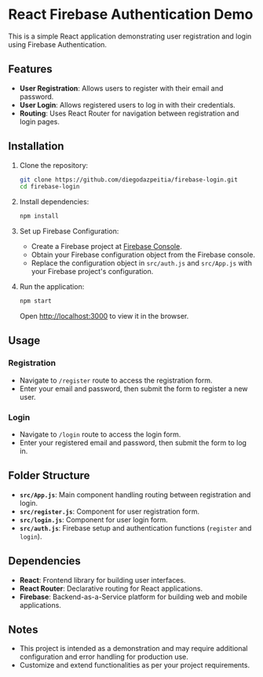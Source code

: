 # React Firebase Authentication Demo

This is a simple React application demonstrating user registration and login using Firebase Authentication.

## Features

- **User Registration**: Allows users to register with their email and password.
- **User Login**: Allows registered users to log in with their credentials.
- **Routing**: Uses React Router for navigation between registration and login pages.

## Installation

1. Clone the repository:

   ```bash
   git clone https://github.com/diegodazpeitia/firebase-login.git
   cd firebase-login
   ```

2. Install dependencies:

   ```bash
   npm install
   ```

3. Set up Firebase Configuration:

   - Create a Firebase project at [Firebase Console](https://console.firebase.google.com/).
   - Obtain your Firebase configuration object from the Firebase console.
   - Replace the configuration object in `src/auth.js` and `src/App.js` with your Firebase project's configuration.

4. Run the application:

   ```bash
   npm start
   ```

   Open [http://localhost:3000](http://localhost:3000) to view it in the browser.

## Usage

### Registration

- Navigate to `/register` route to access the registration form.
- Enter your email and password, then submit the form to register a new user.

### Login

- Navigate to `/login` route to access the login form.
- Enter your registered email and password, then submit the form to log in.

## Folder Structure

- **`src/App.js`**: Main component handling routing between registration and login.
- **`src/register.js`**: Component for user registration form.
- **`src/login.js`**: Component for user login form.
- **`src/auth.js`**: Firebase setup and authentication functions (`register` and `login`).

## Dependencies

- **React**: Frontend library for building user interfaces.
- **React Router**: Declarative routing for React applications.
- **Firebase**: Backend-as-a-Service platform for building web and mobile applications.

## Notes

- This project is intended as a demonstration and may require additional configuration and error handling for production use.
- Customize and extend functionalities as per your project requirements.
